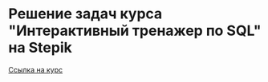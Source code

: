 # Решение задач курса "Интерактивный тренажер по SQL" на Stepik

[Ссылка на курс](https://stepik.org/course/63054/info)
